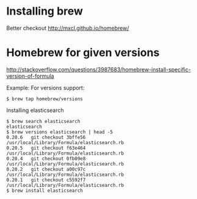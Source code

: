 Installing brew
===

Better checkout http://mxcl.github.io/homebrew/

Homebrew for given versions
====

http://stackoverflow.com/questions/3987683/homebrew-install-specific-version-of-formula

Example:
For versions support:

    $ brew tap homebrew/versions

Installing elasticsearch

    $ brew search elasticsearch
    elasticsearch
    $ brew versions elasticsearch | head -5
    0.20.6   git checkout 3bffe56 /usr/local/Library/Formula/elasticsearch.rb
    0.20.5   git checkout f63e464 /usr/local/Library/Formula/elasticsearch.rb
    0.20.4   git checkout 0fb09e8 /usr/local/Library/Formula/elasticsearch.rb
    0.20.2   git checkout a00c97c /usr/local/Library/Formula/elasticsearch.rb
    0.20.1   git checkout c5592f7 /usr/local/Library/Formula/elasticsearch.rb
    $ brew install elasticsearch

